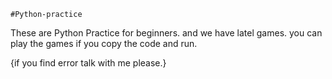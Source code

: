     #Python-practice
  These are Python Practice for beginners.
  and we have latel games. 
  you can play the games if you copy the code and run. 




   {if you find error talk with me please.}
